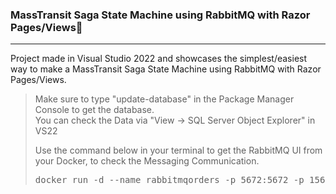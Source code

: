 ### MassTransit Saga State Machine using RabbitMQ with Razor Pages/Views📨
<hr />
<p>
  Project made in Visual Studio 2022 and showcases the simplest/easiest way to make a MassTransit Saga State Machine
  using RabbitMQ with Razor Pages/Views. 
</p>

> <p>Make sure to type "update-database" in the Package Manager Console to get the database.<br>You can check the Data via "View -> SQL Server Object Explorer" in VS22</p>
> <p>Use the command below in your terminal to get the RabbitMQ UI from your Docker, to check the Messaging Communication.</p>
> <pre>docker run -d --name rabbitmqorders -p 5672:5672 -p 15672:15672 rabbitmq:3-management</pre>
